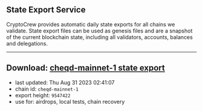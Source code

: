 ## State Export Service
CryptoCrew provides automatic daily state exports for all chains we validate. State export files can be used as genesis files and are a snapshot of the current blockchain state, including all validators, accounts, balances and delegations.

---
**Download: [cheqd-mainnet-1 state export](https://dl.ccvalidators.com/SERVICE/cheqd/cheqd-mainnet-1_export_9547422.json)**
---

- last updated: Thu Aug 31 2023 02:41:07
- chain id: `cheqd-mainnet-1`
- export height: `9547422`
- use for: airdrops, local tests, chain recovery
